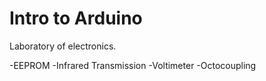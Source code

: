 # Intro to Arduino

Laboratory of electronics.

  -EEPROM
  -Infrared Transmission
  -Voltimeter
  -Octocoupling
  
